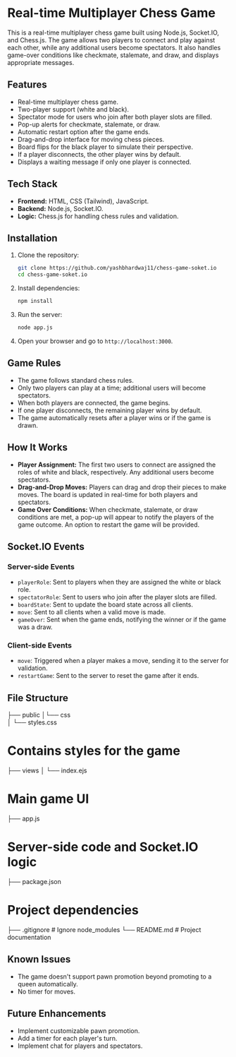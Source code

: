 # Real-time Multiplayer Chess Game

This is a real-time multiplayer chess game built using Node.js, Socket.IO, and Chess.js. The game allows two players to connect and play against each other, while any additional users become spectators. It also handles game-over conditions like checkmate, stalemate, and draw, and displays appropriate messages. 

## Features

- Real-time multiplayer chess game.
- Two-player support (white and black).
- Spectator mode for users who join after both player slots are filled.
- Pop-up alerts for checkmate, stalemate, or draw.
- Automatic restart option after the game ends.
- Drag-and-drop interface for moving chess pieces.
- Board flips for the black player to simulate their perspective.
- If a player disconnects, the other player wins by default.
- Displays a waiting message if only one player is connected.
  
## Tech Stack

- **Frontend:** HTML, CSS (Tailwind), JavaScript.
- **Backend:** Node.js, Socket.IO.
- **Logic:** Chess.js for handling chess rules and validation.

## Installation

1. Clone the repository:

    ```bash
    git clone https://github.com/yashbhardwaj11/chess-game-soket.io
    cd chess-game-soket.io
    ```

2. Install dependencies:

    ```bash
    npm install
    ```

3. Run the server:

    ```bash
    node app.js
    ```

4. Open your browser and go to `http://localhost:3000`.

## Game Rules

- The game follows standard chess rules.
- Only two players can play at a time; additional users will become spectators.
- When both players are connected, the game begins.
- If one player disconnects, the remaining player wins by default.
- The game automatically resets after a player wins or if the game is drawn.

## How It Works

- **Player Assignment:** The first two users to connect are assigned the roles of white and black, respectively. Any additional users become spectators.
- **Drag-and-Drop Moves:** Players can drag and drop their pieces to make moves. The board is updated in real-time for both players and spectators.
- **Game Over Conditions:** When checkmate, stalemate, or draw conditions are met, a pop-up will appear to notify the players of the game outcome. An option to restart the game will be provided.

## Socket.IO Events

### Server-side Events

- `playerRole`: Sent to players when they are assigned the white or black role.
- `spectatorRole`: Sent to users who join after the player slots are filled.
- `boardState`: Sent to update the board state across all clients.
- `move`: Sent to all clients when a valid move is made.
- `gameOver`: Sent when the game ends, notifying the winner or if the game was a draw.

### Client-side Events

- `move`: Triggered when a player makes a move, sending it to the server for validation.
- `restartGame`: Sent to the server to reset the game after it ends.

## File Structure

├── public 
  │└── css  
    │ └── styles.css 
# Contains styles for the game 
├── views 
  │ └── index.ejs 
# Main game UI 
├── app.js 
# Server-side code and Socket.IO logic 
├── package.json 
# Project dependencies 
├── .gitignore # Ignore node_modules 
└── README.md # Project documentation

## Known Issues

- The game doesn't support pawn promotion beyond promoting to a queen automatically.
- No timer for moves.
  
## Future Enhancements

- Implement customizable pawn promotion.
- Add a timer for each player's turn.
- Implement chat for players and spectators.
